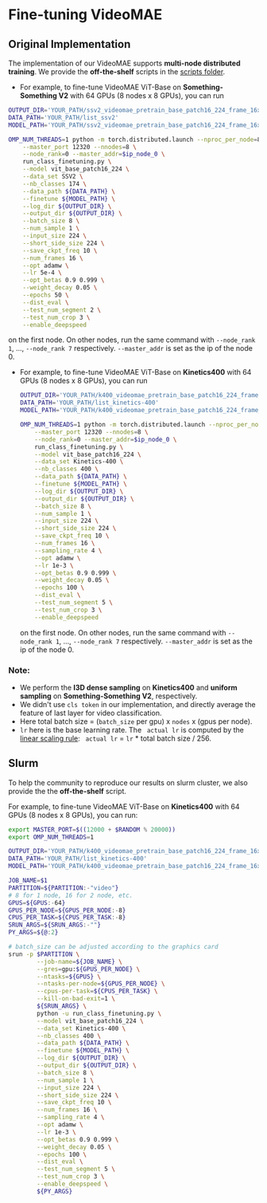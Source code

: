# Fine-tuning VideoMAE 

## Original Implementation

The implementation of our VideoMAE supports **multi-node distributed training**. We provide the **off-the-shelf** scripts in the [scripts folder](scripts).

-  For example, to fine-tune VideoMAE ViT-Base on **Something-Something V2** with 64 GPUs (8 nodes x 8 GPUs), you can run

  ```bash
  OUTPUT_DIR='YOUR_PATH/ssv2_videomae_pretrain_base_patch16_224_frame_16x2_tube_mask_ratio_0.9_e800/eval_lr_5e-4_epoch_50'
  DATA_PATH='YOUR_PATH/list_ssv2'
  MODEL_PATH='YOUR_PATH/ssv2_videomae_pretrain_base_patch16_224_frame_16x2_tube_mask_ratio_0.9_e800/checkpoint-799.pth'
  
  OMP_NUM_THREADS=1 python -m torch.distributed.launch --nproc_per_node=8 \
      --master_port 12320 --nnodes=8 \
      --node_rank=0 --master_addr=$ip_node_0 \
      run_class_finetuning.py \
      --model vit_base_patch16_224 \
      --data_set SSV2 \
      --nb_classes 174 \
      --data_path ${DATA_PATH} \
      --finetune ${MODEL_PATH} \
      --log_dir ${OUTPUT_DIR} \
      --output_dir ${OUTPUT_DIR} \
      --batch_size 8 \
      --num_sample 1 \
      --input_size 224 \
      --short_side_size 224 \
      --save_ckpt_freq 10 \
      --num_frames 16 \
      --opt adamw \
      --lr 5e-4 \
      --opt_betas 0.9 0.999 \
      --weight_decay 0.05 \
      --epochs 50 \
      --dist_eval \
      --test_num_segment 2 \
      --test_num_crop 3 \
      --enable_deepspeed 
  ```

  on the first node. On other nodes, run the same command with `--node_rank 1`, ..., `--node_rank 7` respectively.  `--master_addr` is set as the ip of the node 0.

- For example, to fine-tune VideoMAE ViT-Base on **Kinetics400** with 64 GPUs (8 nodes x 8 GPUs), you can run

  ```bash
  OUTPUT_DIR='YOUR_PATH/k400_videomae_pretrain_base_patch16_224_frame_16x4_tube_mask_ratio_0.9_e800/eval_lr_1e-3_epoch_100'
  DATA_PATH='YOUR_PATH/list_kinetics-400'
  MODEL_PATH='YOUR_PATH/k400_videomae_pretrain_base_patch16_224_frame_16x4_tube_mask_ratio_0.9_e800/checkpoint-799.pth'
  
  OMP_NUM_THREADS=1 python -m torch.distributed.launch --nproc_per_node=8 \
      --master_port 12320 --nnodes=8 \
      --node_rank=0 --master_addr=$ip_node_0 \
      run_class_finetuning.py \
      --model vit_base_patch16_224 \
      --data_set Kinetics-400 \
      --nb_classes 400 \
      --data_path ${DATA_PATH} \
      --finetune ${MODEL_PATH} \
      --log_dir ${OUTPUT_DIR} \
      --output_dir ${OUTPUT_DIR} \
      --batch_size 8 \
      --num_sample 1 \
      --input_size 224 \
      --short_side_size 224 \
      --save_ckpt_freq 10 \
      --num_frames 16 \
      --sampling_rate 4 \
      --opt adamw \
      --lr 1e-3 \
      --opt_betas 0.9 0.999 \
      --weight_decay 0.05 \
      --epochs 100 \
      --dist_eval \
      --test_num_segment 5 \
      --test_num_crop 3 \
      --enable_deepspeed
  ```

  on the first node. On other nodes, run the same command with `--node_rank 1`, ..., `--node_rank 7` respectively.  `--master_addr` is set as the ip of the node 0.

### Note:

- We perform the **I3D dense sampling** on **Kinetics400** and **uniform sampling** on **Something-Something V2**, respectively.
- We didn't use `cls token` in our implementation, and directly average the feature of last layer for video classification.
- Here total batch size = (`batch_size` per gpu) x `nodes` x (gpus per node).
- `lr` here is the base learning rate. The ` actual lr` is computed by the [linear scaling rule](https://arxiv.org/abs/1706.02677): `` actual lr`` = `lr` * total batch size / 256.

## Slurm

To help the community to reproduce our results on slurm cluster, we also provide the the **off-the-shelf** script. 

For example, to fine-tune VideoMAE ViT-Base on **Kinetics400** with 64 GPUs (8 nodes x 8 GPUs), you can run:

```bash
export MASTER_PORT=$((12000 + $RANDOM % 20000))
export OMP_NUM_THREADS=1

OUTPUT_DIR='YOUR_PATH/k400_videomae_pretrain_base_patch16_224_frame_16x4_tube_mask_ratio_0.9_e800/eval_lr_1e-3_epoch_100'
DATA_PATH='YOUR_PATH/list_kinetics-400'
MODEL_PATH='YOUR_PATH/k400_videomae_pretrain_base_patch16_224_frame_16x4_tube_mask_ratio_0.9_e800/checkpoint-799.pth'

JOB_NAME=$1
PARTITION=${PARTITION:-"video"}
# 8 for 1 node, 16 for 2 node, etc.
GPUS=${GPUS:-64}
GPUS_PER_NODE=${GPUS_PER_NODE:-8}
CPUS_PER_TASK=${CPUS_PER_TASK:-8}
SRUN_ARGS=${SRUN_ARGS:-""}
PY_ARGS=${@:2}

# batch_size can be adjusted according to the graphics card
srun -p $PARTITION \
        --job-name=${JOB_NAME} \
        --gres=gpu:${GPUS_PER_NODE} \
        --ntasks=${GPUS} \
        --ntasks-per-node=${GPUS_PER_NODE} \
        --cpus-per-task=${CPUS_PER_TASK} \
        --kill-on-bad-exit=1 \
        ${SRUN_ARGS} \
        python -u run_class_finetuning.py \
        --model vit_base_patch16_224 \
        --data_set Kinetics-400 \
        --nb_classes 400 \
        --data_path ${DATA_PATH} \
        --finetune ${MODEL_PATH} \
        --log_dir ${OUTPUT_DIR} \
        --output_dir ${OUTPUT_DIR} \
        --batch_size 8 \
        --num_sample 1 \
        --input_size 224 \
        --short_side_size 224 \
        --save_ckpt_freq 10 \
        --num_frames 16 \
        --sampling_rate 4 \
        --opt adamw \
        --lr 1e-3 \
        --opt_betas 0.9 0.999 \
        --weight_decay 0.05 \
        --epochs 100 \
        --dist_eval \
        --test_num_segment 5 \
        --test_num_crop 3 \
        --enable_deepspeed \
        ${PY_ARGS}
```

